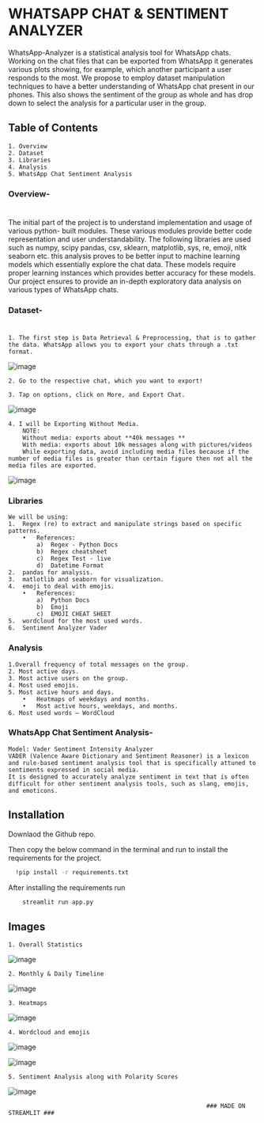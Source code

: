 
# WHATSAPP CHAT & SENTIMENT ANALYZER



WhatsApp-Analyzer is a statistical analysis tool for WhatsApp chats. Working on the chat files that can be exported from WhatsApp it generates various plots showing, for example, which another participant a user responds to the most. We propose to employ dataset manipulation techniques to have a better understanding of WhatsApp chat present in our phones. This also shows the sentiment of the group as whole and has drop down to select the analysis for a particular user in the group.




## Table of Contents

    1. Overview
    2. Dataset
    3. Libraries
    4. Analysis
    5. WhatsApp Chat Sentiment Analysis

### Overview-
#
The initial part of the project is to understand implementation and usage of various python- built modules. These various modules provide better code representation and user understandability. The following libraries are used such as numpy, scipy pandas, csv, sklearn, matplotlib, sys, re, emoji, nltk seaborn etc. this analysis proves to be better input to machine learning models which essentially explore the chat data. These models require proper learning instances which provides better accuracy for these models. Our project ensures to provide an in-depth exploratory data analysis on various types of WhatsApp chats.

### Dataset- 
#
    1. The first step is Data Retrieval & Preprocessing, that is to gather the data. WhatsApp allows you to export your chats through a .txt format.        
![image](https://user-images.githubusercontent.com/96487546/229452278-f7cef44f-b758-4cbf-96c7-2d6d783b536c.png)

    2. Go to the respective chat, which you want to export!

    3. Tap on options, click on More, and Export Chat.
![image](https://user-images.githubusercontent.com/96487546/229452507-be65b927-3b9b-4837-be52-c4683e284ee9.png)

    4. I will be Exporting Without Media.
        NOTE:
        Without media: exports about **40k messages **
        With media: exports about 10k messages along with pictures/videos
        While exporting data, avoid including media files because if the number of media files is greater than certain figure then not all the media files are exported.

![image](https://user-images.githubusercontent.com/96487546/229452983-c2ce5ccc-eeb0-4a00-a092-fb5457095935.png)

### Libraries
    We will be using:
    1.	Regex (re) to extract and manipulate strings based on specific patterns.
        •	References:
            a)	Regex - Python Docs
            b)	Regex cheatsheet
            c)	Regex Test - live
            d)	Datetime Format
    2.	pandas for analysis.
    3.	matlotlib and seaborn for visualization.
    4.	emoji to deal with emojis.
        •	References:
            a)	Python Docs
            b)	Emoji
            c)	EMOJI CHEAT SHEET
    5.	wordcloud for the most used words.
    6.	Sentiment Analyzer Vader



### Analysis

    1.Overall frequency of total messages on the group.
    2. Most active days.
    3. Most active users on the group.
    4. Most used emojis.
    5. Most active hours and days.
        •	Heatmaps of weekdays and months.
        •	Most active hours, weekdays, and months.
    6. Most used words – WordCloud


    

### WhatsApp Chat Sentiment Analysis-

    Model: Vader Sentiment Intensity Analyzer
    VADER (Valence Aware Dictionary and Sentiment Reasoner) is a lexicon and rule-based sentiment analysis tool that is specifically attuned to sentiments expressed in social media. 
    It is designed to accurately analyze sentiment in text that is often difficult for other sentiment analysis tools, such as slang, emojis, and emoticons.




    
    
## Installation

Downlaod the Github repo. 

Then copy the below command in the terminal and run to install the requirements for the project.
```bash
  !pip install -r requirements.txt 
```
After installing the requirements run 
```bash
    streamlit run app.py
```



    
## Images

    1. Overall Statistics

![image](https://user-images.githubusercontent.com/96487546/229454462-c2fdc22a-490c-418f-a747-86d01603b091.png)

    2. Monthly & Daily Timeline

![image](https://user-images.githubusercontent.com/96487546/229454737-a5fb8873-fd68-4f77-b1f0-c8bf81180746.png)

    3. Heatmaps

![image](https://user-images.githubusercontent.com/96487546/229454897-d1ec214a-d267-4508-ba15-bca8299d71f9.png)

    4. Wordcloud and emojis

![image](https://user-images.githubusercontent.com/96487546/229455106-0fe6ff88-4f75-4970-b1a9-1520156ff583.png)

![image](https://user-images.githubusercontent.com/96487546/229455125-cedc05ec-e9b8-4c8d-9f4d-89253e7395b9.png)

    5. Sentiment Analysis along with Polarity Scores

![image](https://user-images.githubusercontent.com/96487546/229455314-2032f85e-0e45-4dbd-817b-0971a1f58a04.png)


                                                            ### MADE ON STREAMLIT ###